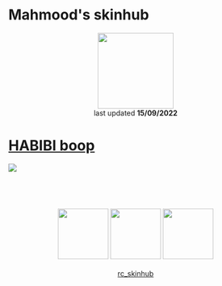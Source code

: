 # Mahmood's skinhub
<p align="center">
<a href="https://osu.ppy.sh/users/7627844">
  <img src="https://a.ppy.sh/7627844"  
       width="150"
       height="150"></a>
<br>
last updated <b>15/09/2022</b>
</p>

# [HABIBI boop](https://github.com/ryancranie/skinhub/raw/tyfh/player/mahmood/HABIBI%20boop.osk)
[![](https://osu.ppy.sh/ss/18127492/45d4)](https://github.com/ryancranie/skinhub/raw/tyfh/player/mahmood/HABIBI%20boop.osk)

#
<p align="center">
  <br></br>
  <a href="https://www.twitch.tv/mahmood789">
  <img src="https://i.imgur.com/HM030lk.png" 
       width="100" 
       height="100"></a>
  <a href="https://www.youtube.com/channel/UCygux1fzHoMSLVFVfgE_3sw">
  <img src="https://i.imgur.com/YWbDUUy.png"  
       width="100" 
       height="100"></a>
  <a href="https://twitter.com/InnyNips">
  <img src="https://i.imgur.com/PUQ5uWf.png" 
       width="100" 
       height="100"></a>
  <br></br>
  <a href="https://github.com/ryancranie/skinhub">rc_skinhub</a>
 </p>



